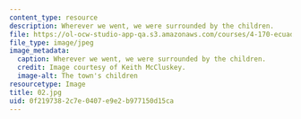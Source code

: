 ```yaml
---
content_type: resource
description: Wherever we went, we were surrounded by the children.
file: https://ol-ocw-studio-app-qa.s3.amazonaws.com/courses/4-170-ecuador-workshop-fall-2006/0f2197382c7e0407e9e2b977150d15ca_02.jpg
file_type: image/jpeg
image_metadata:
  caption: Wherever we went, we were surrounded by the children.
  credit: Image courtesy of Keith McCluskey.
  image-alt: The town's children
resourcetype: Image
title: 02.jpg
uid: 0f219738-2c7e-0407-e9e2-b977150d15ca
---
```

